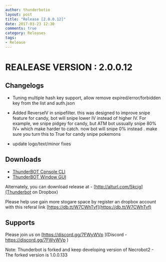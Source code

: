 ```yaml
---
author: thunderbotio 
layout: post
title: "Release [2.0.0.12]"
date: 2017-03-23 12:30
comments: true
category: Releases
tags:
- Release
---
```


# REALEASE VERSION : 2.0.0.12

## Changelogs
- Tuning multiple hash key support, allow remove expired/error/forbidden key from the list and auth.json

- Added ReverseIV in snipefilter. this was designed to improve snipe feature for candy, bot will snipe lower IV instead of higher IV. For example, we snipe pidgey for candy, but ATM bot ussually snipe 80% IV+ which make harder to catch. now bot will snipe 0% instead . make sure you turn this to True for candy snipe pokemons
- update logo/text/minor fixes

## Downloads
- [ThunderBOT Console CLI](/releases/2.0.0.12/ThunderBOT.CLI.zip)
- [ThunderBOT Window GUI](/releases/2.0.0.12/ThunderBOT.Win.zip)

Alternately, you can download release at - [http://alturl.com/5kcig](Thunderbot on Dropbox)

Please help use gain more stogare space by register an dropbox account with this referal link [https://db.tt/W7CWhTvf](https://db.tt/W7CWhTvf)

## Supports

Please join us on [https://discord.gg/7FWyWVp ](Discord - https://discord.gg/7FWyWVp )

Note: Thunderbot is forked and keep developing version of Necrobot2 - The forked version is 1.0.0.133

